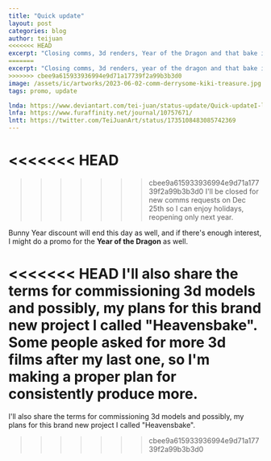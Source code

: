 ```yaml
---
title: "Quick update"
layout: post
categories: blog
author: teijuan
<<<<<<< HEAD
excerpt: "Closing comms, 3d renders, Year of the Dragon and that bake in heaven thing"
=======
excerpt: "Closing comms, 3d renders, year of the dragon and that bake in heaven thing"
>>>>>>> cbee9a615933936994e9d71a17739f2a99b3b3d0
image: /assets/ic/artworks/2023-06-02-comm-derrysome-kiki-treasure.jpg
tags: promo, update

lnda: https://www.deviantart.com/tei-juan/status-update/Quick-updateI-ll-be-closed-for-1001871191
lnfa: https://www.furaffinity.net/journal/10757671/
lntt: https://twitter.com/TeiJuanArt/status/1735108483085742369
---
```


<<<<<<< HEAD
=======

>>>>>>> cbee9a615933936994e9d71a17739f2a99b3b3d0
I'll be closed for new comms requests on Dec 25th so I can enjoy holidays, reopening only next year.  

Bunny Year discount will end this day as well, and if there's enough interest, I might do a promo for the **Year of the Dragon** as well.  

<<<<<<< HEAD
I'll also share the terms for commissioning 3d models and possibly, my plans for this brand new project I called "Heavensbake". Some people asked for more 3d films after my last one, so I'm making a proper plan for consistently produce more.
=======
I'll also share the terms for commissioning 3d models and possibly, my plans for this brand new project I called "Heavensbake".
>>>>>>> cbee9a615933936994e9d71a17739f2a99b3b3d0
